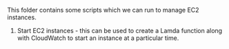 This folder contains some scripts which we can run to manage EC2 instances.

1. Start EC2 instances - this can be used to create a Lamda function along with CloudWatch to start an instance at a particular time.
